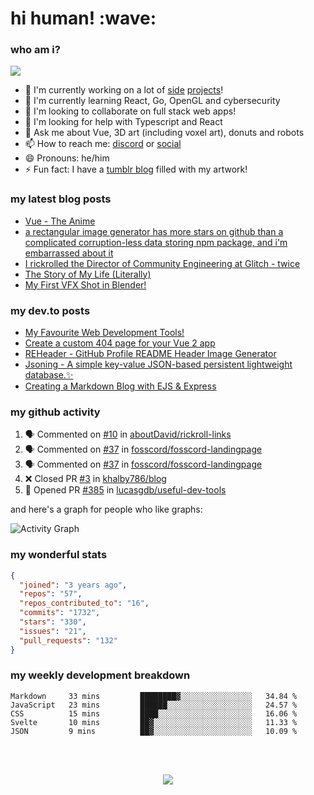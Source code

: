 
<h1>hi human! :wave:</h1>

<h3>who am i?</h3>

<img src="https://raw.githubusercontent.com/khalby786/khalby786/master/GitHub%20header.png">

 - 🔭 I'm currently working on a lot of [side](https://github.com/khalby786/MarkMe) [projects](https://github.com/khalby786/smallurll)!
 - 🌱 I'm currently learning React, Go, OpenGL and cybersecurity
 - 👯 I'm looking to collaborate on full stack web apps!
 - 🤔 I'm looking for help with Typescript and React
 - 💬 Ask me about Vue, 3D art (including voxel art), donuts and robots
 - 📫 How to reach me: [discord](https://discord.bio/p/khalby786) or [social](#social)
 - 😄 Pronouns: he/him
 - ⚡ Fun fact: I have a [tumblr blog](https://art.khaleelgibran.com) filled with my artwork!

<h3>my latest blog posts</h3>

<!--START_SECTION:feed-->
* [Vue - The Anime](https:&#x2F;&#x2F;blog.khaleelgibran.com&#x2F;posts&#x2F;vue-the-anime&#x2F;)
* [a rectangular image generator has more stars on github than a complicated corruption-less data storing npm package, and i&#39;m embarrassed about it](https:&#x2F;&#x2F;blog.khaleelgibran.com&#x2F;posts&#x2F;reheader-has-more-stars-than-jsoning&#x2F;)
* [I rickrolled the Director of Community Engineering at Glitch - twice](https:&#x2F;&#x2F;blog.khaleelgibran.com&#x2F;posts&#x2F;i-rickrolled-jenn-schiffer&#x2F;)
* [The Story of My Life (Literally)](https:&#x2F;&#x2F;blog.khaleelgibran.com&#x2F;posts&#x2F;the-story-of-my-life&#x2F;)
* [My First VFX Shot in Blender!](https:&#x2F;&#x2F;blog.khaleelgibran.com&#x2F;posts&#x2F;my-first-vfx-shot-blender&#x2F;)
<!--END_SECTION:feed-->

<h3>my dev.to posts</h3>

<!-- BLOG-POST-LIST:START -->
- [My Favourite Web Development Tools!](https://dev.to/khalby786/my-favourite-web-development-tools-16af)
- [Create a custom 404 page for your Vue 2 app](https://dev.to/khalby786/create-a-custom-404-page-for-your-vue-app-1d0a)
- [REHeader - GitHub Profile README Header Image Generator](https://dev.to/khalby786/reheader-github-profile-readme-header-image-generator-45pe)
- [Jsoning - A simple key-value JSON-based persistent lightweight database.✨](https://dev.to/khalby786/jsoning-a-simple-key-value-json-based-persistent-lightweight-database-51c0)
- [Creating a Markdown Blog with EJS &amp; Express](https://dev.to/khalby786/creating-a-markdown-blog-with-ejs-express-j40)
<!-- BLOG-POST-LIST:END -->

<h3>my github activity</h3>

<!--START_SECTION:activity-->
1. 🗣 Commented on [#10](https://github.com/aboutDavid/rickroll-links/issues/10) in [aboutDavid/rickroll-links](https://github.com/aboutDavid/rickroll-links)
2. 🗣 Commented on [#37](https://github.com/fosscord/fosscord-landingpage/issues/37) in [fosscord/fosscord-landingpage](https://github.com/fosscord/fosscord-landingpage)
3. 🗣 Commented on [#37](https://github.com/fosscord/fosscord-landingpage/issues/37) in [fosscord/fosscord-landingpage](https://github.com/fosscord/fosscord-landingpage)
4. ❌ Closed PR [#3](https://github.com/khalby786/blog/pull/3) in [khalby786/blog](https://github.com/khalby786/blog)
5. 💪 Opened PR [#385](https://github.com/lucasgdb/useful-dev-tools/pull/385) in [lucasgdb/useful-dev-tools](https://github.com/lucasgdb/useful-dev-tools)
<!--END_SECTION:activity-->

and here's a graph for people who like graphs: 

![Activity Graph](https://activity-graph.herokuapp.com/graph?username=khalby786&theme=github)

<h3>my wonderful stats</h3>

```json
{
  "joined": "3 years ago",
  "repos": "57",
  "repos_contributed_to": "16",
  "commits": "1732",
  "stars": "330",
  "issues": "21",
  "pull_requests": "132"
}
```

<h3>my weekly development breakdown</h3>

<!--START_SECTION:waka-->
```text
Markdown     33 mins         ████████▓░░░░░░░░░░░░░░░░   34.84 % 
JavaScript   23 mins         ██████░░░░░░░░░░░░░░░░░░░   24.57 % 
CSS          15 mins         ████░░░░░░░░░░░░░░░░░░░░░   16.06 % 
Svelte       10 mins         ██▓░░░░░░░░░░░░░░░░░░░░░░   11.33 % 
JSON         9 mins          ██▓░░░░░░░░░░░░░░░░░░░░░░   10.09 % 
```
<!--END_SECTION:waka-->

<br><br>

<div align="center">
  <img src="https://github-profile-trophy.vercel.app/?username=khalby786&column=7&theme=onedark" />
</div>
